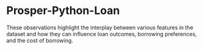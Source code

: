 # Prosper-Python-Loan
These observations highlight the interplay between various features in the dataset and how they can influence loan outcomes, borrowing preferences, and the cost of borrowing.
